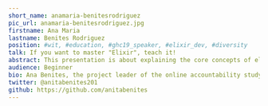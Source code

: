```yaml
---
short_name: anamaria-benitesrodriguez
pic_url: anamaria-benitesrodriguez.jpg
firstname: Ana Maria
lastname: Benites Rodriguez
position: #wit, #education, #ghc19_speaker, #elixir_dev, #diversity
talk: If you want to master "Elixir", teach it!
abstract: This presentation is about explaining the core concepts of elixir (functional?, immutability, pattern matching, pipelines, concurrency) in a simple way through examples and sharing the resources that helped me. I am an advocate for diversity and inclusion for women and underrepresented groups in tech and I believe that knowledge sharing, mentoring and teaching is one of the best ways to growth as an engineer, develop leadership skills and promote more inclusion and diversity within the industry.
audience: Beginner
bio: Ana Benites, the project leader of the online accountability study group at Anitab.org, has made the empowerment of women in technology one of her major points of interest. Born and raised in Peru, she studied business administration at the Vienna University of Economics and Business and at the London School of Economics. Volunteering at Women in Tech PerÃº(WIT) she soon realised that technology can be a key tool for social transformation. Having worked in the foreign trade sector, mining industry and tourism and hospitality management, she decided to a career transition into software engineering. Currently she holds a elixir developer position at a fintech startup in Berlin and volunteers at ReDI school of integration, and organisation that provides coding education to refugees and underrepresented groups.
twitter: @anitabenites201
github: https://github.com/anitabenites
---
```

